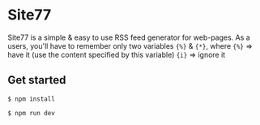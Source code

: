 # Site77

Site77 is a simple & easy to use RSS feed generator for web-pages.  As a users, you'll have to remember only two variables `{%}` & `{*}`, where `{%}` => have it (use the content specified by this variable) `{i}` => ignore it

## Get started

```
$ npm install
```

```
$ npm run dev
```